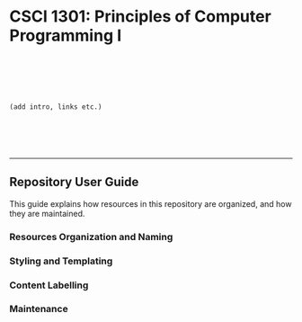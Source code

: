 # CSCI 1301: Principles of Computer Programming I

```






(add intro, links etc.)






```

* * *

## Repository User Guide

This guide explains how resources in this repository are organized, and how they are maintained.

### Resources Organization and Naming


### Styling and Templating


### Content Labelling


### Maintenance

